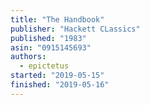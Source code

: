 ```yaml
---
title: "The Handbook"
publisher: "Hackett CLassics"
published: "1983"
asin: "0915145693"
authors:
  - epictetus
started: "2019-05-15"
finished: "2019-05-16"
---
```

